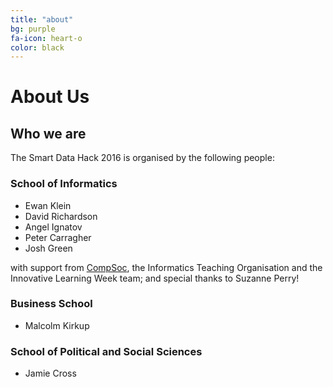 ```yaml
---
title: "about"
bg: purple
fa-icon: heart-o
color: black  
---
```


# About Us

## Who we are

The Smart Data Hack 2016 is organised by the following people:

### School of Informatics
* Ewan Klein [<i class="fa fa-github"></i>](http://ewan-klein.github.io) [<i class="fa fa-twitter"></i>](https://twitter.com/ewanhklein)
* David Richardson
* Angel Ignatov [<i class="fa fa-twitter"></i>](https://twitter.com/angelignatov)
* Peter Carragher [<i class="fa fa-facebook"></i>](https://www.facebook.com/peter.carragher.7)
* Josh Green [<i class="fa fa-github"></i>](https://github.com/Milk1337)

with support from [CompSoc](https://comp-soc.com/compsoc/page/home), the Informatics Teaching Organisation and the Innovative Learning Week team; and special thanks to Suzanne Perry!

### Business School

* Malcolm Kirkup

### School of Political and Social Sciences

* Jamie Cross
